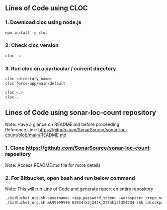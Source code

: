 ## Lines of Code using CLOC

### 1. Download cloc using node.js
```bash
npm install -g cloc
```
### 2. Check cloc version
```bash
cloc -v
```
### 3. Run cloc on a particular / current directory
```bash
cloc <directory_name>
cloc force-app/main/default

cloc <.>
cloc .
```

## Lines of Code using sonar-loc-count repository
Note: Have a glance on README.md before proceeding <br>
Reference Link: https://github.com/SonarSource/sonar-loc-count/blob/main/README.md

### 1. Clone https://github.com/SonarSource/sonar-loc-count repository
Note: Access README.md file for more details

### 2. For Bitbucket, open bash and run below command
Note: This will run Line of Code and generate report on entire repository
```bash
./bitbucket_org.sh <username> <app_password_token> <workspace> <repo_name>
./bitbucket_org.sh mk99999999 02934lk2j34lkj23l4kj2l3k4234 smk unlockpack
```

